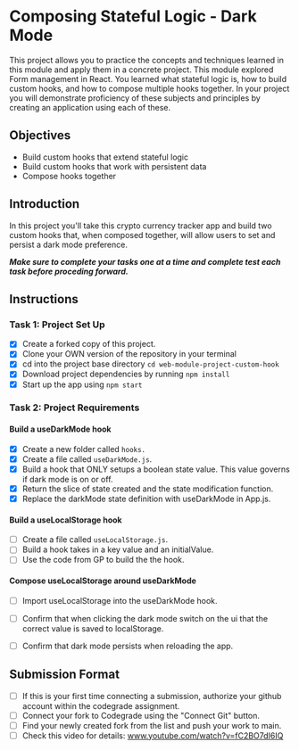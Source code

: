 # Composing Stateful Logic - Dark Mode

This project allows you to practice the concepts and techniques learned in this module and apply them in a concrete project. This module explored Form management in React. You learned what stateful logic is, how to build custom hooks, and how to compose multiple hooks together. In your project you will demonstrate proficiency of these subjects and principles by creating an application using each of these.


## Objectives
- Build custom hooks that extend stateful logic
- Build custom hooks that work with persistent data
- Compose hooks together

## Introduction
In this project you'll take this crypto currency tracker app and build two custom hooks that, when composed together, will allow users to set and persist a dark mode preference.

***Make sure to complete your tasks one at a time and complete test each task before proceding forward.***

## Instructions
### Task 1: Project Set Up
* [x] Create a forked copy of this project.
* [x] Clone your OWN version of the repository in your terminal
* [x] cd into the project base directory `cd web-module-project-custom-hook`
* [x] Download project dependencies by running `npm install`
* [x] Start up the app using `npm start`

### Task 2: Project Requirements
#### Build a useDarkMode hook
* [x] Create a new folder called `hooks.`
* [x] Create a file called `useDarkMode.js`.
* [x] Build a hook that ONLY setups a boolean state value. This value governs if dark mode is on or off.
* [x] Return the slice of state created and the state modification function.
* [x] Replace the darkMode state definition with useDarkMode in App.js.

#### Build a useLocalStorage hook
* [ ] Create a file called `useLocalStorage.js`.
* [ ] Build a hook takes in a key value and an initialValue.
* [ ] Use the code from GP to build the the hook.

#### Compose useLocalStorage around useDarkMode
* [ ] Import useLocalStorage into the useDarkMode hook.
* [ ] Confirm that when clicking the dark mode switch on the ui that the correct value is saved to localStorage.
* [ ] Confirm that dark mode persists when reloading the app.



## Submission Format
- [ ] If this is your first time connecting a submission, authorize your github account within the codegrade assignment.
- [ ] Connect your fork to Codegrade using the "Connect Git" button.
- [ ] Find your newly created fork from the list and push your work to main.
- [ ] Check this video for details: www.youtube.com/watch?v=fC2BO7dI6IQ
